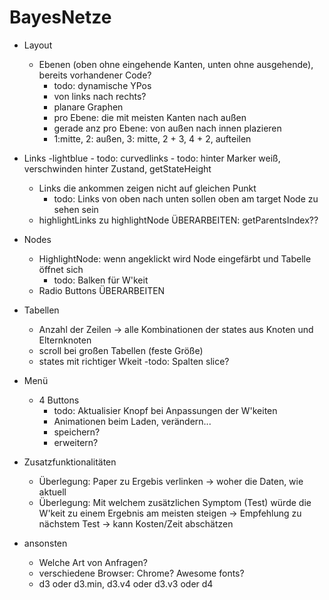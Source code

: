 # BayesNetze
- Layout
	- Ebenen (oben ohne eingehende Kanten, unten ohne ausgehende), bereits vorhandener Code?
		- todo: dynamische YPos
		- von links nach rechts?
		- planare Graphen
		- pro Ebene: die mit meisten Kanten nach außen
		- gerade anz pro Ebene: von außen nach innen plazieren
		- 1:mitte, 2: außen, 3: mitte,  2 + 3, 4 + 2,   aufteilen


- Links
	-lightblue
		- todo: curvedlinks
		- todo: hinter Marker weiß, verschwinden hinter Zustand, getStateHeight
	- Links die ankommen zeigen nicht auf gleichen Punkt
		- todo: Links von oben nach unten sollen oben am target Node zu sehen sein
	- highlightLinks zu highlightNode ÜBERARBEITEN: getParentsIndex??
	
- Nodes
	- HighlightNode: wenn angeklickt wird Node eingefärbt und Tabelle öffnet sich
		- todo: Balken für W'keit
	- Radio Buttons ÜBERARBEITEN
	
- Tabellen
	- Anzahl der Zeilen -> alle Kombinationen der states aus Knoten und Elternknoten
	- scroll bei großen Tabellen (feste Größe)
	- states mit richtiger Wkeit
		-todo: Spalten slice?

- Menü
	- 4 Buttons
		- todo: Aktualisier Knopf bei Anpassungen der W'keiten	
		- Animationen beim Laden, verändern...
		- speichern?
		- erweitern?

	
- Zusatzfunktionalitäten
	- Überlegung: Paper zu Ergebis verlinken -> woher die Daten, wie aktuell
	- Überlegung: Mit welchem zusätzlichen Symptom (Test) würde die W'keit zu einem Ergebnis am meisten steigen -> Empfehlung zu nächstem Test -> kann Kosten/Zeit abschätzen

- ansonsten
	- Welche Art von Anfragen?
	- verschiedene Browser: Chrome? Awesome fonts?
	- d3 oder d3.min, d3.v4 oder d3.v3 oder d4

